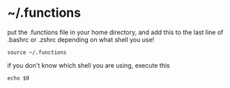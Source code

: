 # ~/.functions

put the .functions file in your home directory, and add this to the last line of .bashrc or .zshrc depending on what shell you use!

```
source ~/.functions
```
if you don't know which shell you are using, execute this
```
echo $0
```
